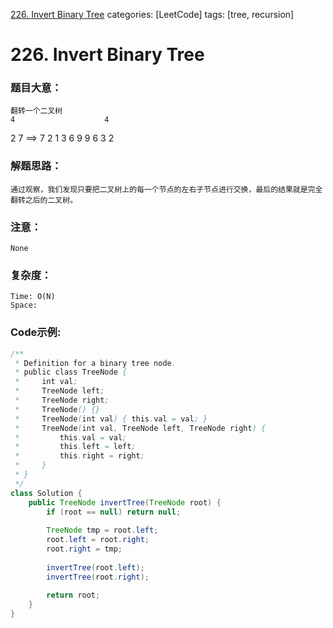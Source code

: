 [226. Invert Binary Tree]()
categories: [LeetCode]
tags: [tree, recursion] 
# 226. Invert Binary Tree

### 题目大意：
    翻转一个二叉树
    4                    4
  2   7     ==>       7     2
1  3 6  9          9    6 3    2

### 解题思路：
    通过观察，我们发现只要把二叉树上的每一个节点的左右子节点进行交换，最后的结果就是完全翻转之后的二叉树。
### 注意：
    None
### 复杂度：
    Time: O(N) 
    Space: 
### Code示例:
```Java
/**
 * Definition for a binary tree node.
 * public class TreeNode {
 *     int val;
 *     TreeNode left;
 *     TreeNode right;
 *     TreeNode() {}
 *     TreeNode(int val) { this.val = val; }
 *     TreeNode(int val, TreeNode left, TreeNode right) {
 *         this.val = val;
 *         this.left = left;
 *         this.right = right;
 *     }
 * }
 */
class Solution {
    public TreeNode invertTree(TreeNode root) {
        if (root == null) return null;
        
        TreeNode tmp = root.left;
        root.left = root.right;
        root.right = tmp;
        
        invertTree(root.left);
        invertTree(root.right);
        
        return root;
    }
}
```
